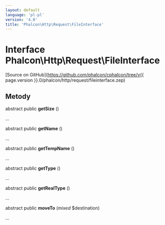 ```yaml
---
layout: default
language: 'pl-pl'
version: '4.0'
title: 'Phalcon\Http\Request\FileInterface'
---
```


# Interface **Phalcon\Http\Request\FileInterface**

[Source on GitHub](https://github.com/phalcon/cphalcon/tree/v{{ page.version }}.0/phalcon/http/request/fileinterface.zep)

## Metody

abstract public **getSize** ()

...

abstract public **getName** ()

...

abstract public **getTempName** ()

...

abstract public **getType** ()

...

abstract public **getRealType** ()

...

abstract public **moveTo** (*mixed* $destination)

...
